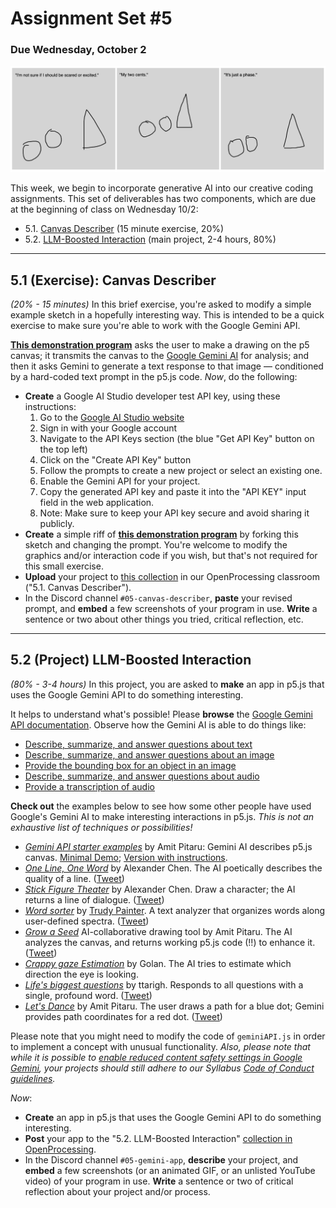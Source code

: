 # Assignment Set #5

### Due Wednesday, October 2

![gemini.png](images/gemini.png)

This week, we begin to incorporate generative AI into our creative coding assignments. This set of deliverables has two components, which are due at the beginning of class on Wednesday 10/2:

* 5.1. [Canvas Describer](https://openprocessing.org/class/93074/#/c/94365) (15 minute exercise, 20%)
* 5.2. [LLM-Boosted Interaction](https://openprocessing.org/class/93074/#/c/94366) (main project, 2-4 hours, 80%)

--- 

## 5.1 (Exercise): Canvas Describer

*(20% - 15 minutes)* In this brief exercise, you're asked to modify a simple example sketch in a hopefully interesting way. This is intended to be a quick exercise to make sure you're able to work with the Google Gemini API.  

[**This demonstration program**](https://openprocessing.org/sketch/2369075) asks the user to make a drawing on the p5 canvas; it transmits the canvas to the [Google Gemini AI](https://ai.google.dev/gemini-api/docs) for analysis; and then it asks Gemini to generate a text response to that image — conditioned by a hard-coded text prompt in the p5.js code. *Now*, do the following: 

* **Create** a Google AI Studio developer test API key, using these instructions: 
  1. Go to the [Google AI Studio website](https://ai.google.dev/aistudio)
  2. Sign in with your Google account
  3. Navigate to the API Keys section (the blue "Get API Key" button on the top left)
  4. Click on the "Create API Key" button
  5. Follow the prompts to create a new project or select an existing one.
  6. Enable the Gemini API for your project.
  7. Copy the generated API key and paste it into the "API KEY" input field in the web application.
  8. Note: Make sure to keep your API key secure and avoid sharing it publicly.
* **Create** a simple riff of [**this demonstration program**](https://openprocessing.org/sketch/2369075) by forking this sketch and changing the prompt. You're welcome to modify the graphics and/or interaction code if you wish, but that's not required for this small exercise. 
* **Upload** your project to [this collection](https://openprocessing.org/class/93074/#/c/94365) in our OpenProcessing classroom ("5.1. Canvas Describer"). 
* In the Discord channel `#05-canvas-describer`, **paste** your revised prompt, and **embed** a few screenshots of your program in use. **Write** a sentence or two about other things you tried, critical reflection, etc. 


---

## 5.2 (Project) LLM-Boosted Interaction

*(80% - 3-4 hours)* In this project, you are asked to **make** an app in p5.js that uses the Google Gemini API to do something interesting.

It helps to understand what's possible! Please **browse** the [Google Gemini API documentation](https://ai.google.dev/gemini-api/docs/). Observe how the Gemini AI is able to do things like: 

* [Describe, summarize, and answer questions about text](https://ai.google.dev/gemini-api/docs/document-processing?lang=python#upload-document)
* [Describe, summarize, and answer questions about an image](https://ai.google.dev/gemini-api/docs/vision?lang=python#upload-image)
* [Provide the bounding box for an object in an image](https://ai.google.dev/gemini-api/docs/vision?lang=python#bbox)
* [Describe, summarize, and answer questions about audio](https://ai.google.dev/gemini-api/docs/audio?lang=python#upload-audio)
* [Provide a transcription of audio](https://ai.google.dev/gemini-api/docs/audio?lang=python#transcript)

**Check out** the examples below to see how some other people have used Google's Gemini AI to make interesting interactions in p5.js. *This is not an exhaustive list of techniques or possibilities!*

* [*Gemini API starter examples*](https://x.com/pitaru/status/1819797112399511625) by Amit Pitaru: Gemini AI describes p5.js canvas. [Minimal Demo](https://editor.p5js.org/pitaru/sketches/Ixu00bucD); [Version with instructions](https://editor.p5js.org/pitaru/sketches/NSAqfrdJY).
* [*One Line, One Word*](https://editor.p5js.org/alexanderchen/sketches/UIPy0LXjm) by Alexander Chen. The AI poetically describes the quality of a line. ([Tweet](https://x.com/alexanderchen/status/1819939988676440241))
* [*Stick Figure Theater*](https://editor.p5js.org/alexanderchen/sketches/ndd3oqln2) by Alexander Chen. Draw a character; the AI returns a line of dialogue. ([Tweet](https://x.com/alexanderchen/status/1821011074658828481))
* [*Word sorter*](https://editor.p5js.org/trudypainter/sketches/cSN7DNnWG) by [Trudy Painter](https://www.trudy.computer/). A text analyzer that organizes words along user-defined spectra. ([Tweet](https://x.com/trudypainter/status/1820555477455167900))
* [*Grow a Seed*](https://editor.p5js.org/pitaru/sketches/z7Cq3HEtjo) AI-collaborative drawing tool by Amit Pitaru. The AI analyzes the canvas, and returns working p5.js code (!!) to enhance it. ([Tweet](https://x.com/pitaru/status/1821310018198642867))
* [*Crappy gaze Estimation*](https://editor.p5js.org/golan/sketches/sktetHnz8) by Golan. The AI tries to estimate which direction the eye is looking.
* [*Life's biggest questions*](https://editor.p5js.org/ttarigh/sketches/oibptLN-L) by ttarigh. Responds to all questions with a single, profound word. ([Tweet](https://x.com/tinaz0ne/status/1824153041597239433))
* [*Let's Dance*](https://editor.p5js.org/pitaru/sketches/-ujxN6JUr) by Amit Pitaru. The user draws a path for a blue dot; Gemini provides path coordinates for a red dot. ([Tweet](https://x.com/pitaru/status/1822453415013650768))

Please note that you might need to modify the code of `geminiAPI.js` in order to implement a concept with unusual functionality. *Also, please note that while it is possible to [enable reduced content safety settings in Google Gemini](https://ai.google.dev/gemini-api/docs/safety-settings#safety-filtering-per-request), your projects should still adhere to our Syllabus [Code of Conduct guidelines](https://github.com/golanlevin/60-212/blob/main/2024/syllabus/60-212_syllabus_fall2024.md#code-of-conduct).* 

*Now*: 

* **Create** an app in p5.js that uses the Google Gemini API to do something interesting.
* **Post** your app to the "5.2. LLM-Boosted Interaction" [collection in OpenProcessing](https://openprocessing.org/class/93074/#/c/94366). 
* In the Discord channel `#05-gemini-app`, **describe** your project, and **embed** a few screenshots (or an animated GIF, or an unlisted YouTube video) of your program in use. **Write** a sentence or two of critical reflection about your project and/or process.

